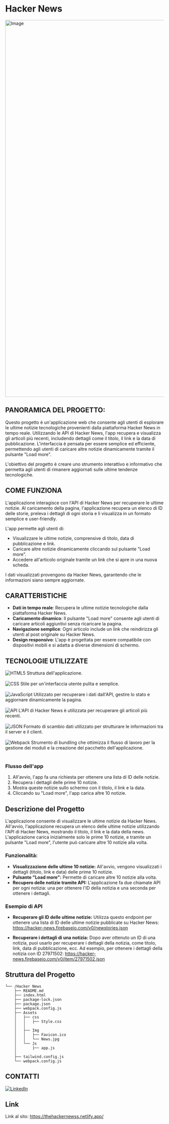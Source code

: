 #  Hacker News

<img src="![Image]https://github.com/user-attachments/assets/2ef6f59f-c2c4-4323-add6-1044a9edf8b8" alt="Image" width="700" height="1200"/>

## PANORAMICA DEL PROGETTO:

Questo progetto è un'applicazione web che consente agli utenti di esplorare le ultime notizie tecnologiche provenienti dalla piattaforma Hacker News in tempo reale. Utilizzando le API di Hacker News, l'app recupera e visualizza gli articoli più recenti, includendo dettagli come il titolo, il link e la data di pubblicazione. L'interfaccia è pensata per essere semplice ed efficiente, permettendo agli utenti di caricare altre notizie dinamicamente tramite il pulsante "Load more".

L'obiettivo del progetto è creare uno strumento interattivo e informativo che permetta agli utenti di rimanere aggiornati sulle ultime tendenze tecnologiche.

## COME FUNZIONA

L'applicazione interagisce con l'API di Hacker News per recuperare le ultime notizie. Al caricamento della pagina, l'applicazione recupera un elenco di ID delle storie, preleva i dettagli di ogni storia e li visualizza in un formato semplice e user-friendly.

L'app permette agli utenti di:
- Visualizzare le ultime notizie, comprensive di titolo, data di pubblicazione e link.
- Caricare altre notizie dinamicamente cliccando sul pulsante "Load more".
- Accedere all'articolo originale tramite un link che si apre in una nuova scheda.

I dati visualizzati provengono da Hacker News, garantendo che le informazioni siano sempre aggiornate.

## CARATTERISTICHE

- **Dati in tempo reale**: Recupera le ultime notizie tecnologiche dalla piattaforma Hacker News.
- **Caricamento dinamico**: Il pulsante "Load more" consente agli utenti di caricare articoli aggiuntivi senza ricaricare la pagina.
- **Navigazione semplice**: Ogni articolo include un link che reindirizza gli utenti al post originale su Hacker News.
- **Design responsivo**: L'app è progettata per essere compatibile con dispositivi mobili e si adatta a diverse dimensioni di schermo.

## TECNOLOGIE UTILIZZATE

<img src="https://img.shields.io/badge/HTML5-E34F26.svg?style=flat&logo=HTML5&logoColor=white" alt="HTML5"> Struttura dell'applicazione. <br><br>
<img src="https://img.shields.io/badge/CSS-1572B6.svg?style=flat&logo=CSS3&logoColor=white" alt="CSS"> Stile per un'interfaccia utente pulita e semplice.<br><br>
<img src="https://img.shields.io/badge/JavaScript-F7DF1E.svg?style=flat&logo=JavaScript&logoColor=black" alt="JavaScript"> Utilizzato per recuperare i dati dall'API, gestire lo stato e aggiornare dinamicamente la pagina.<br><br>
<img src="https://img.shields.io/badge/API-000000.svg?style=flat&logo=API&logoColor=white" alt="API"> L'API di Hacker News è utilizzata per recuperare gli articoli più recenti.<br><br>
<img src="https://img.shields.io/badge/JSON-000000.svg?style=flat&logo=JSON&logoColor=white" alt="JSON"> Formato di scambio dati utilizzato per strutturare le informazioni tra il server e il client.<br><br>
<img src="https://img.shields.io/badge/Webpack-8DD6F9.svg?style=flat&logo=Webpack&logoColor=black" alt="Webpack"> Strumento di bundling che ottimizza il flusso di lavoro per la gestione dei moduli e la creazione del pacchetto dell'applicazione.<br><br>

### Flusso dell'app

1. All'avvio, l'app fa una richiesta per ottenere una lista di ID delle notizie.
2. Recupera i dettagli delle prime 10 notizie.
3. Mostra queste notizie sullo schermo con il titolo, il link e la data.
4. Cliccando su "Load more", l'app carica altre 10 notizie.


## Descrizione del Progetto

L'applicazione consente di visualizzare le ultime notizie da Hacker News. All'avvio, l'applicazione recupera un elenco delle ultime notizie utilizzando l'API di Hacker News, mostrando il titolo, il link e la data della news. L'applicazione carica inizialmente solo le prime 10 notizie, e tramite un pulsante "Load more", l'utente può caricare altre 10 notizie alla volta.

### Funzionalità:
- **Visualizzazione delle ultime 10 notizie:** All'avvio, vengono visualizzati i dettagli (titolo, link e data) delle prime 10 notizie.
- **Pulsante "Load more":** Permette di caricare altre 10 notizie alla volta.
- **Recupero delle notizie tramite API:** L'applicazione fa due chiamate API per ogni notizia: una per ottenere l'ID della notizia e una seconda per ottenere i dettagli.
  
### Esempio di API
- **Recuperare gli ID delle ultime notizie:**
Utilizza questo endpoint per ottenere una lista di ID delle ultime notizie pubblicate su Hacker News:
https://hacker-news.firebaseio.com/v0/newstories.json

- **Recuperare i dettagli di una notizia:**
Dopo aver ottenuto un ID di una notizia, puoi usarlo per recuperare i dettagli della notizia, come titolo, link, data di pubblicazione, ecc. Ad esempio, per ottenere i dettagli della notizia con ID 27971502:
https://hacker-news.firebaseio.com/v0/item/27971502.json
## Struttura del Progetto

```
└── /Hacker News
    ├── README.md
    ├── index.html
    ├── package-lock.json
    ├── package.json
    ├── webpack.config.js
    ├── Assets
    │   ├── css
    │   │   ├── Style.css
    │   │   
    │   ├── Img
    │   │   ├── Favicon.ico
    │   │   └── News.jpg
    │   └── Js
    │       ├── app.js
    │      
    ├── tailwind.config.js
    └── webpack.config.js

```

## CONTATTI

[![LinkedIn][linkedin-shield]][linkedin-url]

[linkedin-shield]: https://img.shields.io/badge/-LinkedIn-black.svg?style=for-the-badge&logo=linkedin&colorB=555
[linkedin-url]: https://www.linkedin.com/in/erjon-havolli-0147b1336/

## Link

Link al sito: <a href="">https://thehackernewss.netlify.app/</a>
